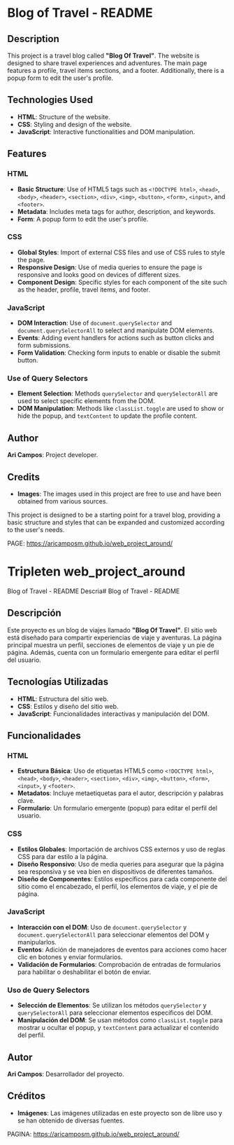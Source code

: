 # Blog of Travel - README

## Description
This project is a travel blog called **"Blog Of Travel"**. The website is designed to share travel experiences and adventures. The main page features a profile, travel items sections, and a footer. Additionally, there is a popup form to edit the user's profile.

## Technologies Used
- **HTML**: Structure of the website.
- **CSS**: Styling and design of the website.
- **JavaScript**: Interactive functionalities and DOM manipulation.

## Features

### HTML
- **Basic Structure**: Use of HTML5 tags such as `<!DOCTYPE html>`, `<head>`, `<body>`, `<header>`, `<section>`, `<div>`, `<img>`, `<button>`, `<form>`, `<input>`, and `<footer>`.
- **Metadata**: Includes meta tags for author, description, and keywords.
- **Form**: A popup form to edit the user's profile.

### CSS
- **Global Styles**: Import of external CSS files and use of CSS rules to style the page.
- **Responsive Design**: Use of media queries to ensure the page is responsive and looks good on devices of different sizes.
- **Component Design**: Specific styles for each component of the site such as the header, profile, travel items, and footer.

### JavaScript
- **DOM Interaction**: Use of `document.querySelector` and `document.querySelectorAll` to select and manipulate DOM elements.
- **Events**: Adding event handlers for actions such as button clicks and form submissions.
- **Form Validation**: Checking form inputs to enable or disable the submit button.

### Use of Query Selectors
- **Element Selection**: Methods `querySelector` and `querySelectorAll` are used to select specific elements from the DOM.
- **DOM Manipulation**: Methods like `classList.toggle` are used to show or hide the popup, and `textContent` to update the profile content.

## Author
**Ari Campos**: Project developer.

## Credits
- **Images**: The images used in this project are free to use and have been obtained from various sources.

This project is designed to be a starting point for a travel blog, providing a basic structure and styles that can be expanded and customized according to the user's needs.




PAGE:
https://aricamposm.github.io/web_project_around/





# Tripleten web_project_around

Blog of Travel - README
Descria# Blog of Travel - README

## Descripción
Este proyecto es un blog de viajes llamado **"Blog Of Travel"**. El sitio web está diseñado para compartir experiencias de viaje y aventuras. La página principal muestra un perfil, secciones de elementos de viaje y un pie de página. Además, cuenta con un formulario emergente para editar el perfil del usuario.

## Tecnologías Utilizadas
- **HTML**: Estructura del sitio web.
- **CSS**: Estilos y diseño del sitio web.
- **JavaScript**: Funcionalidades interactivas y manipulación del DOM.

## Funcionalidades

### HTML
- **Estructura Básica**: Uso de etiquetas HTML5 como `<!DOCTYPE html>`, `<head>`, `<body>`, `<header>`, `<section>`, `<div>`, `<img>`, `<button>`, `<form>`, `<input>`, y `<footer>`.
- **Metadatos**: Incluye metaetiquetas para el autor, descripción y palabras clave.
- **Formulario**: Un formulario emergente (popup) para editar el perfil del usuario.

### CSS
- **Estilos Globales**: Importación de archivos CSS externos y uso de reglas CSS para dar estilo a la página.
- **Diseño Responsivo**: Uso de media queries para asegurar que la página sea responsiva y se vea bien en dispositivos de diferentes tamaños.
- **Diseño de Componentes**: Estilos específicos para cada componente del sitio como el encabezado, el perfil, los elementos de viaje, y el pie de página.

### JavaScript
- **Interacción con el DOM**: Uso de `document.querySelector` y `document.querySelectorAll` para seleccionar elementos del DOM y manipularlos.
- **Eventos**: Adición de manejadores de eventos para acciones como hacer clic en botones y enviar formularios.
- **Validación de Formularios**: Comprobación de entradas de formularios para habilitar o deshabilitar el botón de enviar.

### Uso de Query Selectors
- **Selección de Elementos**: Se utilizan los métodos `querySelector` y `querySelectorAll` para seleccionar elementos específicos del DOM.
- **Manipulación del DOM**: Se usan métodos como `classList.toggle` para mostrar u ocultar el popup, y `textContent` para actualizar el contenido del perfil.

## Autor
**Ari Campos**: Desarrollador del proyecto.

## Créditos
- **Imágenes**: Las imágenes utilizadas en este proyecto son de libre uso y se han obtenido de diversas fuentes.


PAGINA: 
https://aricamposm.github.io/web_project_around/

